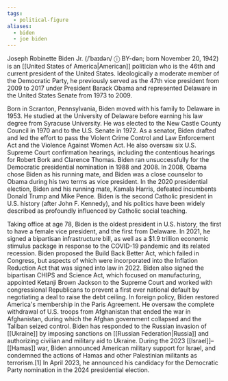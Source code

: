 ```yaml
---
tags:
  - political-figure
aliases:
  - biden
  - joe biden
---
```

Joseph Robinette Biden Jr. (/ˈbaɪdən/ ⓘ BY-dən; born November 20, 1942) is an [[United States of America|American]] politician who is the 46th and current president of the United States. Ideologically a moderate member of the Democratic Party, he previously served as the 47th vice president from 2009 to 2017 under President Barack Obama and represented Delaware in the United States Senate from 1973 to 2009.

Born in Scranton, Pennsylvania, Biden moved with his family to Delaware in 1953. He studied at the University of Delaware before earning his law degree from Syracuse University. He was elected to the New Castle County Council in 1970 and to the U.S. Senate in 1972. As a senator, Biden drafted and led the effort to pass the Violent Crime Control and Law Enforcement Act and the Violence Against Women Act. He also oversaw six U.S. Supreme Court confirmation hearings, including the contentious hearings for Robert Bork and Clarence Thomas. Biden ran unsuccessfully for the Democratic presidential nomination in 1988 and 2008. In 2008, Obama chose Biden as his running mate, and Biden was a close counselor to Obama during his two terms as vice president. In the 2020 presidential election, Biden and his running mate, Kamala Harris, defeated incumbents Donald Trump and Mike Pence. Biden is the second Catholic president in U.S. history (after John F. Kennedy), and his politics have been widely described as profoundly influenced by Catholic social teaching.

Taking office at age 78, Biden is the oldest president in U.S. history, the first to have a female vice president, and the first from Delaware. In 2021, he signed a bipartisan infrastructure bill, as well as a $1.9 trillion economic stimulus package in response to the COVID-19 pandemic and its related recession. Biden proposed the Build Back Better Act, which failed in Congress, but aspects of which were incorporated into the Inflation Reduction Act that was signed into law in 2022. Biden also signed the bipartisan CHIPS and Science Act, which focused on manufacturing, appointed Ketanji Brown Jackson to the Supreme Court and worked with congressional Republicans to prevent a first ever national default by negotiating a deal to raise the debt ceiling. In foreign policy, Biden restored America's membership in the Paris Agreement. He oversaw the complete withdrawal of U.S. troops from Afghanistan that ended the war in Afghanistan, during which the Afghan government collapsed and the Taliban seized control. Biden has responded to the Russian invasion of [[Ukraine]] by imposing sanctions on [[Russian Federation|Russia]] and authorizing civilian and military aid to Ukraine. During the 2023 [[Israel]]–[[Hamas]] war, Biden announced American military support for Israel, and condemned the actions of Hamas and other Palestinian militants as terrorism.[1] In April 2023, he announced his candidacy for the Democratic Party nomination in the 2024 presidential election. 